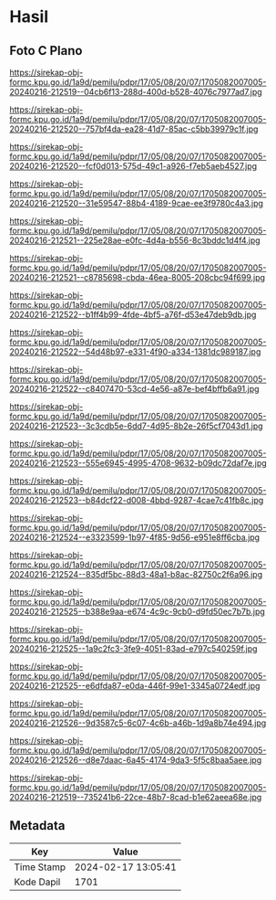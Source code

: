 # Hasil

## Foto C Plano

https://sirekap-obj-formc.kpu.go.id/1a9d/pemilu/pdpr/17/05/08/20/07/1705082007005-20240216-212519--04cb6f13-288d-400d-b528-4076c7977ad7.jpg

https://sirekap-obj-formc.kpu.go.id/1a9d/pemilu/pdpr/17/05/08/20/07/1705082007005-20240216-212520--757bf4da-ea28-41d7-85ac-c5bb39979c1f.jpg

https://sirekap-obj-formc.kpu.go.id/1a9d/pemilu/pdpr/17/05/08/20/07/1705082007005-20240216-212520--fcf0d013-575d-49c1-a926-f7eb5aeb4527.jpg

https://sirekap-obj-formc.kpu.go.id/1a9d/pemilu/pdpr/17/05/08/20/07/1705082007005-20240216-212520--31e59547-88b4-4189-9cae-ee3f9780c4a3.jpg

https://sirekap-obj-formc.kpu.go.id/1a9d/pemilu/pdpr/17/05/08/20/07/1705082007005-20240216-212521--225e28ae-e0fc-4d4a-b556-8c3bddc1d4f4.jpg

https://sirekap-obj-formc.kpu.go.id/1a9d/pemilu/pdpr/17/05/08/20/07/1705082007005-20240216-212521--c8785698-cbda-46ea-8005-208cbc94f699.jpg

https://sirekap-obj-formc.kpu.go.id/1a9d/pemilu/pdpr/17/05/08/20/07/1705082007005-20240216-212522--b1ff4b99-4fde-4bf5-a76f-d53e47deb9db.jpg

https://sirekap-obj-formc.kpu.go.id/1a9d/pemilu/pdpr/17/05/08/20/07/1705082007005-20240216-212522--54d48b97-e331-4f90-a334-1381dc989187.jpg

https://sirekap-obj-formc.kpu.go.id/1a9d/pemilu/pdpr/17/05/08/20/07/1705082007005-20240216-212522--c8407470-53cd-4e56-a87e-bef4bffb6a91.jpg

https://sirekap-obj-formc.kpu.go.id/1a9d/pemilu/pdpr/17/05/08/20/07/1705082007005-20240216-212523--3c3cdb5e-6dd7-4d95-8b2e-26f5cf7043d1.jpg

https://sirekap-obj-formc.kpu.go.id/1a9d/pemilu/pdpr/17/05/08/20/07/1705082007005-20240216-212523--555e6945-4995-4708-9632-b09dc72daf7e.jpg

https://sirekap-obj-formc.kpu.go.id/1a9d/pemilu/pdpr/17/05/08/20/07/1705082007005-20240216-212523--b84dcf22-d008-4bbd-9287-4cae7c41fb8c.jpg

https://sirekap-obj-formc.kpu.go.id/1a9d/pemilu/pdpr/17/05/08/20/07/1705082007005-20240216-212524--e3323599-1b97-4f85-9d56-e951e8ff6cba.jpg

https://sirekap-obj-formc.kpu.go.id/1a9d/pemilu/pdpr/17/05/08/20/07/1705082007005-20240216-212524--835df5bc-88d3-48a1-b8ac-82750c2f6a96.jpg

https://sirekap-obj-formc.kpu.go.id/1a9d/pemilu/pdpr/17/05/08/20/07/1705082007005-20240216-212525--b388e9aa-e674-4c9c-9cb0-d9fd50ec7b7b.jpg

https://sirekap-obj-formc.kpu.go.id/1a9d/pemilu/pdpr/17/05/08/20/07/1705082007005-20240216-212525--1a9c2fc3-3fe9-4051-83ad-e797c540259f.jpg

https://sirekap-obj-formc.kpu.go.id/1a9d/pemilu/pdpr/17/05/08/20/07/1705082007005-20240216-212525--e6dfda87-e0da-446f-99e1-3345a0724edf.jpg

https://sirekap-obj-formc.kpu.go.id/1a9d/pemilu/pdpr/17/05/08/20/07/1705082007005-20240216-212526--9d3587c5-6c07-4c6b-a46b-1d9a8b74e494.jpg

https://sirekap-obj-formc.kpu.go.id/1a9d/pemilu/pdpr/17/05/08/20/07/1705082007005-20240216-212526--d8e7daac-6a45-4174-9da3-5f5c8baa5aee.jpg

https://sirekap-obj-formc.kpu.go.id/1a9d/pemilu/pdpr/17/05/08/20/07/1705082007005-20240216-212519--735241b6-22ce-48b7-8cad-b1e62aeea68e.jpg


## Metadata

| Key        | Value               |
| ---------- | ------------------- |
| Time Stamp | 2024-02-17 13:05:41 |
| Kode Dapil | 1701                |



